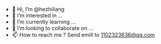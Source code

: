 - 👋 Hi, I’m @hezhiliang
- 👀 I’m interested in ...
- 🌱 I’m currently learning ...
- 💞️ I’m looking to collaborate on ...
- 📫 How to reach me ? Send emill to 1102323636@qq.com

<!---
hezhiliang/hezhiliang is a ✨ special ✨ repository because its `README.md` (this file) appears on your GitHub profile.
You can click the Preview link to take a look at your changes.
--->
